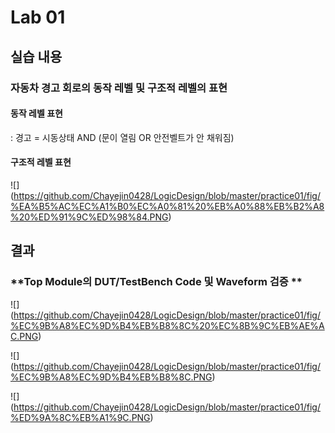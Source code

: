 # Lab 01

## 실습 내용

### **자동차 경고 회로의 동작 레벨 및 구조적 레벨의 표현**

#### **동작 레벨 표현**
: 경고 = 시동상태 AND (문이 열림 OR 안전벨트가 안 채워짐)

#### **구조적 레벨 표현**
![] (https://github.com/Chayejin0428/LogicDesign/blob/master/practice01/fig/%EA%B5%AC%EC%A1%B0%EC%A0%81%20%EB%A0%88%EB%B2%A8%20%ED%91%9C%ED%98%84.PNG)

## 결과

### **Top Module의 DUT/TestBench Code 및 Waveform 검증 **
![] (https://github.com/Chayejin0428/LogicDesign/blob/master/practice01/fig/%EC%9B%A8%EC%9D%B4%EB%B8%8C%20%EC%8B%9C%EB%AE%AC.PNG)

![] (https://github.com/Chayejin0428/LogicDesign/blob/master/practice01/fig/%EC%9B%A8%EC%9D%B4%EB%B8%8C.PNG)

![] (https://github.com/Chayejin0428/LogicDesign/blob/master/practice01/fig/%ED%9A%8C%EB%A1%9C.PNG)

<!--stackedit_data:
eyJoaXN0b3J5IjpbLTE3NjM4MzI5MzZdfQ==
-->